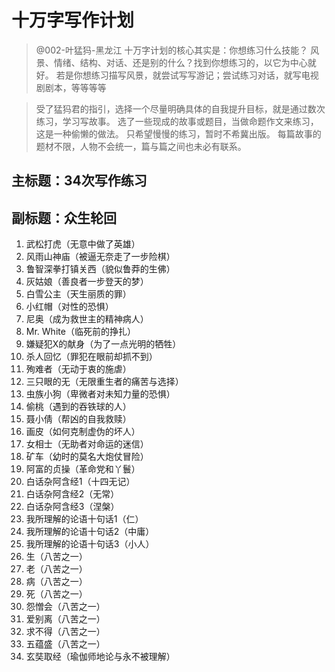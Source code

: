 # 十万字写作计划

> @002-叶猛犸-黑龙江 十万字计划的核心其实是：你想练习什么技能？
> 风景、情绪、结构、对话、还是别的什么？找到你想练习的，以它为中心就好。
> 若是你想练习描写风景，就尝试写写游记；尝试练习对话，就写电视剧剧本，等等等等

> 受了猛犸君的指引，选择一个尽量明确具体的自我提升目标，就是通过数次练习，学习写故事。
> 选了一些现成的故事或题目，当做命题作文来练习，这是一种偷懒的做法。
> 只希望慢慢的练习，暂时不希冀出版。
> 每篇故事的题材不限，人物不会统一，篇与篇之间也未必有联系。

## 主标题：34次写作练习

## 副标题：众生轮回

1. 武松打虎（无意中做了英雄）
2. 风雨山神庙（被逼无奈走了一步险棋）
3. 鲁智深拳打镇关西（貌似鲁莽的生佛）
4. 灰姑娘（善良者一步登天的梦）
5. 白雪公主（天生丽质的罪）
6. 小红帽（对性的恐惧）
7. 尼奥（成为救世主的精神病人）
8. Mr. White（临死前的挣扎）
9. 嫌疑犯X的献身（为了一点光明的牺牲）
10. 杀人回忆（罪犯在眼前却抓不到）
11. 殉难者（无动于衷的施虐）
12. 三只眼的无（无限重生者的痛苦与选择）
13. 虫族小狗（卑微者对未知力量的恐惧）
14. 偷桃（遇到的吞铁球的人）
15. 聂小倩（帮凶的自我救赎）
16. 画皮（如何克制虚伪的坏人）
17. 女相士（无助者对命运的迷信）
18. 矿车（幼时的莫名大炮仗冒险）
19. 阿富的贞操（革命党和丫鬟）
20. 白话杂阿含经1（十四无记）
21. 白话杂阿含经2（无常）
22. 白话杂阿含经3（涅槃）
23. 我所理解的论语十句话1（仁）
24. 我所理解的论语十句话2（中庸）
25. 我所理解的论语十句话3（小人）
26. 生（八苦之一）
27. 老（八苦之一）
28. 病（八苦之一）
29. 死（八苦之一）
30. 怨憎会（八苦之一）
31. 爱别离（八苦之一）
32. 求不得（八苦之一）
33. 五蕴盛（八苦之一）
34. 玄奘取经（瑜伽师地论与永不被理解）

